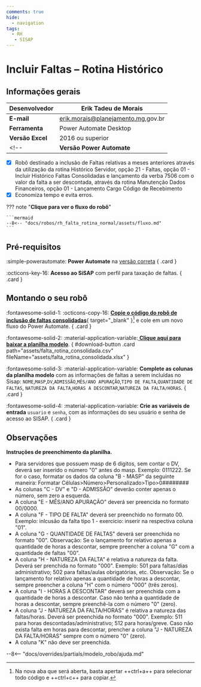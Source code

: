 ```yaml
---
comments: true
hide:
  - navigation
tags:
  - RH
   - SISAP
---
```


# Incluir Faltas – Rotina Histórico


## Informações gerais

| **Desenvolvedor**| Erik Tadeu de Morais  |
| ----------- | ------------------------------------ |
| **E-mail**       | erik.morais@planejamento.mg,gov.br|
| **Ferramenta**    | Power Automate Desktop |
| **Versão Excel**    | 2016 ou superior |
<!-- | **Versão Power Automate**    | 2.39.00239.23332 | -->

- [x] Robô destinado a inclusão de Faltas relativas a meses anteriores através da utilização da rotina Histórico Servidor, opção 21 - Faltas, opção 01 - Incluir Histórico Faltas Consolidadas e lançamento da verba 7506 com o valor da falta a ser descontada, através da rotina Manutenção Dados Financeiros, opção 01 - Lançamento Cargo Código de Recebimento
- [x] Economiza tempo e evita erros.

??? note "**Clique para ver o fluxo do robô**"

    ```mermaid
    --8<-- "docs/robos/rh_falta_rotina_normal/assets/fluxo.md"
    ```


## Pré-requisitos

<div class="grid" markdown>

:simple-powerautomate: __Power Automate__ na [versão correta](#informacoes-gerais)
{ .card }

:octicons-key-16: __Acesso ao SiSAP__ com perfil para taxação de faltas.
{ .card }

</div>

## Montando o seu robô

<div class="grid" markdown>

:fontawesome-solid-1: :octicons-copy-16: [__Copie o código do robô de inclusão de faltas consolidadas__](https://raw.githubusercontent.com/automatiza-mg/biblioteca-de-robos/refs/heads/main/robos/site/scap/falta_rotina_consolidadas/falta_rotina_consolidadas.txt){ target="_blank" }[^1] e cole em um novo fluxo do Power Automate.
{ .card }

:fontawesome-solid-2: :material-application-variable:[ __Clique aqui para baixar a planilha modelo__](javascript:void(0);).
{ #download-button .card path="assets/falta_rotina_consolidada.csv" fileName="assets/falta_rotina_consolidada.xlsx" }

:fontawesome-solid-3: :material-application-variable: __Complete as colunas da planilha modelo__ com as informações de faltas a serem incluídas no Sisap: `NOME`,`MASP`,`DV`,`ADMISSÃO`,`MÊS/ANO APURAÇÃO`,`TIPO DE FALTA`,`QUANTIDADE DE FALTAS`,	`NATUREZA DA FALTA`,`HORAS A DESCONTAR`,`NATUREZA DA FALTA/HORAS`.
{ .card }

:fontawesome-solid-4: :material-application-variable: __Crie as variáveis de entrada__ `usuario` e `senha`, com as informações do seu usuário e senha de acesso ao SISAP.
{ .card }

</div>

## Observações 

__Instruções de preenchimento da planilha.__

- Para servidores que possuem masp de 6 digitos, sem contar o DV, deverá ser inserido o número "0" antes do masp. Exemplo: 0111222. Se for o caso, formatar os dados da coluna "B - MASP" da seguinte maneira: Formatar Células>Número>Personalizado>Tipo>0########   
- As colunas "C - DV" e "D - ADMISSÃO" deverão conter apenas o número, sem zero a esquerda. 
- A coluna "E - MÊS/ANO APURAÇÃO" deverá ser preencida no formato 00/0000. 
- A coluna "F - TIPO DE FALTA" deverá ser preenchido no formato 00. Exemplo: inlcusão da falta tipo 1 - exercicio: inserir na respectiva coluna "01". 
- A coluna "G - QUANTIDADE DE FALTAS" deverá ser preenchida no formato "00". Observação: Se o lançamento for relativo apenas a quantidade de horas a descontar, sempre preencher a coluna "G" com a quantidade de faltas "00". 
- A coluna "H - NATUREZA DA FALTA" é relativa a natureza da falta. Deverá ser prenchida no formato "000". Exemplo: 501 para faltas/dias administrativo; 502 para faltas/aulas obrigatórias, etc. Observação: Se o lançamento for relativo apenas a quantidade de horas a descontar, sempre preencher a coluna "H" com o número "000" (três zeros). 
- A coluna "I - HORAS A DESCONTAR" deverá ser preenchida com a quantidade de horas a descontar. Caso não tenha a quantidade de horas a descontar, sempre preenchê-la com o número "0" (zero).                                                   
- A coluna "J - NATUREZA DA FALTA/HORAS" é relativa a natureza das faltas/horas. Deverá ser preenchida no formato "000". Exemplo: 511 para horas descontadas/administrativo; 512 para horas/greve. Caso não exista falta em horas para descontar, prencher a coluna  "J - NATUREZA DA FALTA/HORAS" sempre com o número "0" (zero). 
- A coluna "K" não deve ser preenchida.

--8<-- "docs/overrides/partials/modelo_robo/ajuda.md"

[^1]: Na nova aba que será aberta, basta apertar ++ctrl+a++ para selecionar todo código e ++ctrl+c++ para copiar.   